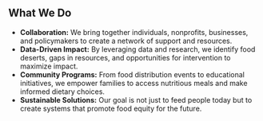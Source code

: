 ## What We Do

*   **Collaboration:** We bring together individuals, nonprofits, businesses, and policymakers to create a network of support and resources.
*   **Data-Driven Impact:** By leveraging data and research, we identify food deserts, gaps in resources, and opportunities for intervention to maximize impact.
*   **Community Programs:** From food distribution events to educational initiatives, we empower families to access nutritious meals and make informed dietary choices.
*   **Sustainable Solutions:** Our goal is not just to feed people today but to create systems that promote food equity for the future.